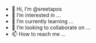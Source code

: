 - 👋 Hi, I’m @sreetapos
- 👀 I’m interested in ...
- 🌱 I’m currently learning ...
- 💞️ I’m looking to collaborate on ...
- 📫 How to reach me ...

<!---
sreetapos/sreetapos is a ✨ special ✨ repository because its `README.md` (this file) appears on your GitHub profile.
You can click the Preview link to take a look at your changes.
I am a student.  And I work in Thai-- aluminum as well as reading.
--->
